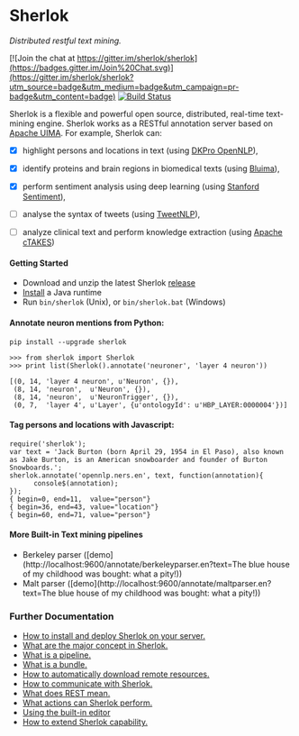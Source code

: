 # Sherlok

_Distributed restful text mining._

[![Join the chat at https://gitter.im/sherlok/sherlok](https://badges.gitter.im/Join%20Chat.svg)](https://gitter.im/sherlok/sherlok?utm_source=badge&utm_medium=badge&utm_campaign=pr-badge&utm_content=badge) [![Build Status](https://travis-ci.org/sherlok/sherlok.svg?branch=master)](https://travis-ci.org/sherlok/sherlok)

Sherlok is a flexible and powerful open source, distributed, real-time text-mining engine. Sherlok works as a RESTful annotation server based on [Apache UIMA](http://uima.apache.org/). For example, Sherlok can:

- [x] highlight persons and locations in text (using [DKPro OpenNLP](https://www.ukp.tu-darmstadt.de/research/current-projects/dkpro/)),
- [x] identify proteins and brain regions in biomedical texts (using [Bluima](https://github.com/BlueBrain/bluima)),
- [x] perform sentiment analysis using deep learning (using [Stanford Sentiment](http://nlp.stanford.edu/sentiment/)),
- [ ] analyse the syntax of tweets (using [TweetNLP](http://www.ark.cs.cmu.edu/TweetNLP/)),
- [ ] analyze clinical text and perform knowledge extraction (using [Apache cTAKES](http://ctakes.apache.org/index.html))


#### Getting Started

* Download and unzip the latest Sherlok [release](https://github.com/renaud/sherlok/releases)
* [Install](TODO) a Java runtime
* Run `bin/sherlok` (Unix), or `bin/sherlok.bat` (Windows)


#### Annotate neuron mentions from Python:

    pip install --upgrade sherlok

    >>> from sherlok import Sherlok
    >>> print list(Sherlok().annotate('neuroner', 'layer 4 neuron'))

    [(0, 14, 'layer 4 neuron', u'Neuron', {}),
     (8, 14, 'neuron',  u'Neuron', {}),
     (8, 14, 'neuron',  u'NeuronTrigger', {}),
     (0, 7,  'layer 4', u'Layer', {u'ontologyId': u'HBP_LAYER:0000004'})]


#### Tag persons and locations with Javascript:

    require('sherlok');
    var text = 'Jack Burton (born April 29, 1954 in El Paso), also known as Jake Burton, is an American snowboarder and founder of Burton Snowboards.';
    sherlok.annotate('opennlp.ners.en', text, function(annotation){
          console$(annotation);
    });
    { begin=0, end=11,  value="person"}
    { begin=36, end=43, value="location"}
    { begin=60, end=71, value="person"}

#### More Built-in Text mining pipelines

* Berkeley parser ([demo](http://localhost:9600/annotate/berkeleyparser.en?text=The blue house of my childhood was bought: what a pity!))
* Malt parser ([demo](http://localhost:9600/annotate/maltparser.en?text=The blue house of my childhood was bought: what a pity!))


### Further Documentation

 * [How to install and deploy Sherlok on your server.](https://github.com/sherlok/sherlok/wiki/Installation-and-Deployment)
 * [What are the major concept in Sherlok.](https://github.com/sherlok/sherlok/wiki/Architecture-and-Concepts#concepts)
  * [What is a pipeline.](https://github.com/sherlok/sherlok/wiki/Architecture-and-Concepts#pipelines)
  * [What is a bundle.](https://github.com/sherlok/sherlok/wiki/Architecture-and-Concepts#bundles)
  * [How to automatically download remote resources.](https://github.com/sherlok/sherlok/wiki/Architecture-and-Concepts#external-resources--configuration-variables)
 * [How to communicate with Sherlok.](https://github.com/sherlok/sherlok/wiki/REST-queries)
  * [What does REST mean.](https://github.com/sherlok/sherlok/wiki/REST-queries#quick-introduction-to-rest-queries-with-curl)
  * [What actions can Sherlok perform.](https://github.com/sherlok/sherlok/wiki/REST-queries#list-of-available-rest-queries)
 * [Using the built-in editor](https://github.com/sherlok/sherlok/wiki/Online-editor)
 * [How to extend Sherlok capability.](https://github.com/sherlok/sherlok/wiki/Creating-new-Sherlok-components)

